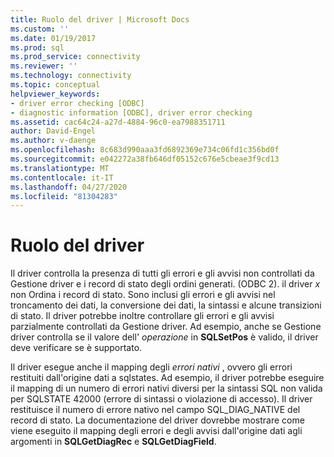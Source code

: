 ```yaml
---
title: Ruolo del driver | Microsoft Docs
ms.custom: ''
ms.date: 01/19/2017
ms.prod: sql
ms.prod_service: connectivity
ms.reviewer: ''
ms.technology: connectivity
ms.topic: conceptual
helpviewer_keywords:
- driver error checking [ODBC]
- diagnostic information [ODBC], driver error checking
ms.assetid: cac64c24-a27d-4884-96c0-ea7988351711
author: David-Engel
ms.author: v-daenge
ms.openlocfilehash: 8c683d990aaa3fd6892369e734c06fd1c356bd0f
ms.sourcegitcommit: e042272a38fb646df05152c676e5cbeae3f9cd13
ms.translationtype: MT
ms.contentlocale: it-IT
ms.lasthandoff: 04/27/2020
ms.locfileid: "81304283"
---
```

# <a name="role-of-the-driver"></a>Ruolo del driver
Il driver controlla la presenza di tutti gli errori e gli avvisi non controllati da Gestione driver e i record di stato degli ordini generati. (ODBC 2). il driver *x* non Ordina i record di stato. Sono inclusi gli errori e gli avvisi nel troncamento dei dati, la conversione dei dati, la sintassi e alcune transizioni di stato. Il driver potrebbe inoltre controllare gli errori e gli avvisi parzialmente controllati da Gestione driver. Ad esempio, anche se Gestione driver controlla se il valore dell' *operazione* in **SQLSetPos** è valido, il driver deve verificare se è supportato.  
  
 Il driver esegue anche il mapping degli *errori nativi* , ovvero gli errori restituiti dall'origine dati a sqlstates. Ad esempio, il driver potrebbe eseguire il mapping di un numero di errori nativi diversi per la sintassi SQL non valida per SQLSTATE 42000 (errore di sintassi o violazione di accesso). Il driver restituisce il numero di errore nativo nel campo SQL_DIAG_NATIVE del record di stato. La documentazione del driver dovrebbe mostrare come viene eseguito il mapping degli errori e degli avvisi dall'origine dati agli argomenti in **SQLGetDiagRec** e **SQLGetDiagField**.
